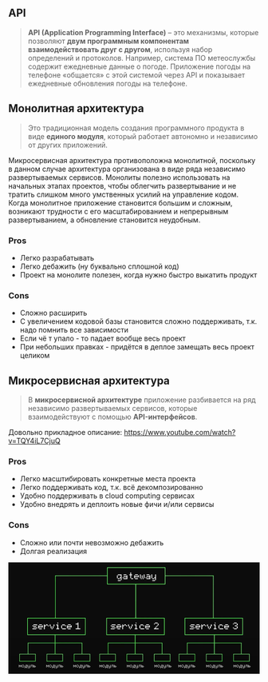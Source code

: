 ## API

> **API (Application Programming Interface)** – это механизмы, которые позволяют **двум программным компонентам взаимодействовать друг с другом**, используя набор определений и протоколов. Например, система ПО метеослужбы содержит ежедневные данные о погоде. Приложение погоды на телефоне «общается» с этой системой через API и показывает ежедневные обновления погоды на телефоне.

## Монолитная архитектура

> Это традиционная модель создания программного продукта в виде **единого модуля**, который работает автономно и независимо от других приложений. 

Микросервисная архитектура противоположна монолитной, поскольку в данном случае архитектура организована в виде ряда независимо развертываемых сервисов.
Монолиты полезно использовать на начальных этапах проектов, чтобы облегчить развертывание и не тратить слишком много умственных усилий на управление кодом. 
Когда монолитное приложение становится большим и сложным, возникают трудности с его масштабированием и непрерывным развертыванием, а обновление становится неудобным.

### Pros
* Легко разрабатывать
* Легко дебажить (ну буквально сплошной код)
* Проект на монолите полезен, когда нужно быстро выкатить продукт
### Cons
* Сложно расширить
* С увеличением кодовой базы становится сложно поддерживать, т.к. надо помнить все зависимости
* Если чё т упало - то падает вообще весь проект
* При небольших правках - придётся в деплое замещать весь проект целиком

## Микросервисная архитектура

> В **микросервисной архитектуре** приложение разбивается на ряд независимо развертываемых сервисов, которые взаимодействуют с помощью **API-интерфейсов**. 

Довольно прикладное описание: https://www.youtube.com/watch?v=TQY4iL7CjuQ
### Pros
* Легко масштибировать конкретные места проекта
* Легко поддерживать код, т.к. всё декомпозированно
* Удобно поддерживать в cloud computing сервисах
* Удобно внедрять и деплоить новые фичи и/или сервисы
### Cons
* Сложно или почти невозможно дебажить
* Долгая реализация


![Untitled](programming/code/contents/code-principles/image-storage/Untitled%201.png)
